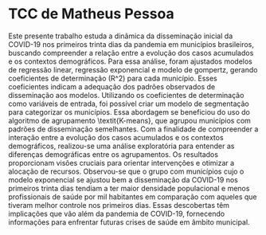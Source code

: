 # TCC de Matheus Pessoa

Este presente trabalho estuda a dinâmica da disseminação inicial da COVID-19 nos primeiros trinta dias da pandemia em municípios brasileiros, buscando compreender a relação entre a evolução dos casos acumulados e os contextos demográficos. Para essa análise, foram ajustados modelos de regressão linear, regressão exponencial e modelo de gompertz, gerando coeficientes de determinação \(R^2\) para cada município. Esses coeficientes indicam a adequação dos padrões observados de disseminação aos modelos. Utilizando os coeficientes de determinação como variáveis de entrada, foi possível criar um modelo de segmentação para categorizar os municípios. Essa abordagem se beneficiou do uso do algoritmo de agrupamento \textit{K-means}, que agrupou municípios com padrões de disseminação semelhantes. Com a finalidade de compreender a interação entre a evolução dos casos acumulados e os contextos demográficos, realizou-se uma análise exploratória para entender as diferenças demográficas entre os agrupamentos. Os resultados proporcionam visões cruciais para orientar intervenções e otimizar a alocação de recursos. Observou-se que o grupo com municípios cujo o modelo exponencial se ajustou bem a disseminação da COVID-19 nos primeiros trinta dias tendiam a ter maior densidade populacional e menos profissionais de saúde por mil habitantes em comparação com aqueles que tiveram melhor controle nos primeiros dias. Essas descobertas têm implicações que vão além da pandemia de COVID-19, fornecendo informações para enfrentar futuras crises de saúde em âmbito municipal.
